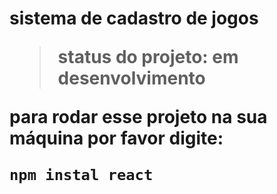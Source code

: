 <h1>sistema de cadastro de jogos</>

>status do projeto: em desenvolvimento

para rodar esse projeto na sua máquina por favor digite:

```
npm instal react
```

